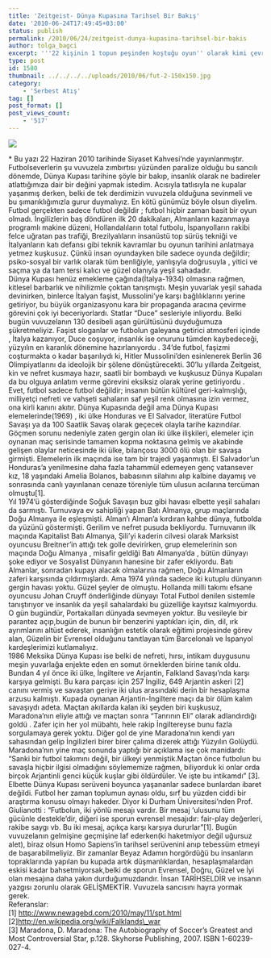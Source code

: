```yaml
---
title: 'Zeitgeist- Dünya Kupasına Tarihsel Bir Bakış'
date: '2010-06-24T17:49:45+03:00'
status: publish
permalink: /2010/06/24/zeitgeist-dunya-kupasina-tarihsel-bir-bakis
author: tolga_bagci
excerpt: '''22 kişinin 1 topun peşinden koştuğu oyun'' olarak kimi çevrelerce basitleştirilse de, 2010 yılında Güney Afrika''da vuvuzelalar eşliğinde oynana bu oyun kuşkusuz göründüğünden çok daha fazlası. Son yüzyıldır en nüfuzlu haliyle kitleleri peşinden koşturan, birçok ülkede ''kitlelerin afyonu'' olarak adlandırılan futbol, bu yüz yıllık süreç içerisinde birçok siyasi olayın da şahitliğini yapmıştır. Gerek saha dışı yarattığı atmosfer, gerek saha içinde tüfek niyetine kullanılan meşin yuvarlak, insanın kaderinde bulunan gelişmek eyleminin gerçekleşmesine de kesin şekilde yardımcı olmuştur.'
type: post
id: 1580
thumbnail: ../../../../uploads/2010/06/fut-2-150x150.jpg
category:
    - 'Serbest Atış'
tag: []
post_format: []
post_views_count:
    - '517'
---
```

![](http://www.firsttouchonline.com/wp-content/uploads/2009/12/englandteam.jpg)

\* Bu yazı 22 Haziran 2010 tarihinde Siyaset Kahvesi’nde yayınlanmıştır.  
Futbolseverlerin şu vuvuzela zımbırtısı yüzünden paralize olduğu bu sancılı dönemde, Dünya Kupası tarihine şöyle bir bakıp, insanlık olarak ne badireler atlattığımıza dair bir değini yapmak istedim. Acısıyla tatlısıyla ne kupalar yaşanmış derken, belki de tek derdimizin vuvuzela olduğuna sevinmeli ve bu şımarıklığımızla gurur duymalıyız. En kötü günümüz böyle olsun diyelim. Futbol gerçekten sadece futbol değildir ; futbol hiçbir zaman basit bir oyun olmadı. İngilizlerin baş döndüren ilk 20 dakikaları, Almanların kazanmaya programlı makine düzeni, Hollandalıların total futbolu, İspanyolların rakibi felce uğratan pas trafiği, Brezilyalıların insanüstü top sürüş tekniği ve İtalyanların katı defansı gibi teknik kavramlar bu oyunun tarihini anlatmaya yetmez kuşkusuz. Çünkü insan oyundayken bile sadece oyunda değildir; psiko-sosyal bir varlık olarak tüm benliğiyle, yanlışıyla doğrusuyla , yitici ve saçma ya da tam tersi kalıcı ve güzel olanıyla yeşil sahadadır.  
Dünya Kupası henüz emekleme çağında(İtalya-1934) olmasına rağmen, kitlesel barbarlık ve nihilizmle çoktan tanışmıştı. Meşin yuvarlak yeşil sahada devinirken, binlerce İtalyan faşist, Mussolini’ye karşı bağlılıklarını yerine getiriyor, bu büyük organizasyonu kara bir propaganda aracına çevirme görevini çok iyi beceriyorlardı. Statlar “Duce” sesleriyle inliyordu. Belki bugün vuvuzelanın 130 desibeli aşan gürültüsünü duyduğumuza şükretmeliyiz. Faşist sloganlar ve futbolun galeyana getirici atmosferi içinde , İtalya kazanıyor, Duce coşuyor, insanlık ise onurunu tümden kaybedeceği, yüzyılın en karanlık dönemine hazırlanıyordu . 34’de futbol, faşizmi coşturmakta o kadar başarılıydı ki, Hitler Mussolini’den esinlenerek Berlin 36 Olimpiyatlarını da ideolojik bir şölene dönüştürecekti. 30’lu yıllarda Zeitgeist, kin ve nefret kusmaya hazır, saatli bir bombaydı ve kuşkusuz Dünya Kupaları da bu olguya anlatım verme görevini eksiksiz olarak yerine getiriyordu .  
Evet, futbol sadece futbol değildir; insanın bütün kültürel geri-kalmışlığı, milliyetçi nefreti ve vahşeti sahaların saf yeşil renk olmasına izin vermez, ona kirli kanını akıtır. Dünya Kupasında değil ama Dünya Kupası elemelerinde(1969) , iki ülke Honduras ve El Salvador, literatüre Futbol Savaşı ya da 100 Saatlik Savaş olarak geçecek olayla tarihe kazındılar. Göçmen sorunu nedeniyle zaten gergin olan iki ülke ilişkileri, elemeler için oynanan maç serisinde tamamen kopma noktasına gelmiş ve akabinde gelişen olaylar neticesinde iki ülke, bilançosu 3000 ölü olan bir savaşa girmişti. Elemelerin ilk maçında ise tam bir trajedi yaşanmıştı. El Salvador’un Honduras’a yenilmesine daha fazla tahammül edemeyen genç vatansever kız, 18 yaşındaki Amelia Bolanos, babasının silahını alıp kalbine dayamış ve sonrasında canlı yayınlanan cenaze töreniyle tüm ulusun acılarına tercüman olmuştu\[1\].  
Yıl 1974’ü gösterdiğinde Soğuk Savaşın buz gibi havası elbette yeşil sahaları da sarmıştı. Turnuvaya ev sahipliği yapan Batı Almanya, grup maçlarında Doğu Almanya ile eşleşmişti. Alman’ı Alman’a kırdıran kahbe dünya, futbolda da yüzünü göstermişti. Gerilim ve nefret pusuda bekliyordu. Turnuvanın ilk maçında Kapitalist Batı Almanya, Şili’yi kaderin cilvesi olarak Marksist oyuncusu Breitner’in attığı tek golle devirirken, grup elemelerinin son maçında Doğu Almanya , misafir geldiği Batı Almanya’da , bütün dünyayı şoke ediyor ve Sosyalist Dünyanın hanesine bir zafer ekliyordu. Batı Almanlar, sonradan kupayı alacak olmalarına rağmen, Doğu Almanların zaferi karşısında çıldırmışlardı. Ama 1974 yılında sadece iki kutuplu dünyanın gergin havası yoktu. Güzel şeyler de olmuştu. Hollanda milli takımı efsane oyuncusu Johan Cruyff önderliğinde dünyayı Total Futbol denilen sistemle tanıştırıyor ve insanlık da yeşil sahalardaki bu güzelliğe kayıtsız kalmıyordu. O gün bugündür, Portakalları dünyada sevmeyen yoktur. Bu vesileyle bir parantez açıp,bugün de bunun bir benzerini yaptıkları için, din, dil, ırk ayrımlarını altüst ederek, insanlığın estetik olarak eğitimi projesinde görev alan, Güzelin bir Evrensel olduğunu tanıtlayan tüm Barcelonalı ve İspanyol kardeşlerimizi kutlamalıyız.  
1986 Meksika Dünya Kupası ise belki de nefreti, hırsı, intikam duygusunu meşin yuvarlağa enjekte eden en somut örneklerden birine tanık oldu. Bundan 4 yıl önce iki ülke, İngiltere ve Arjantin, Falkland Savaşı’nda karşı karşıya gelmişti. Bu kara parçası için 257 İngiliz, 649 Arjantin askeri \[2\] canını vermiş ve savaştan geriye iki ulus arasındaki derin bir hesaplaşma arzusu kalmıştı. Kupada oynanan Arjantin-İngiltere maçı da bir ölüm kalım savaşıydı adeta. Maçtan akıllarda kalan iki şeyden biri kuşkusuz, Maradona’nın eliyle attığı ve maçtan sonra “Tanrının Eli” olarak adlandırdığı goldü . Zafer için her yol mübahtı, hele rakip İngiltereyse bunu fazla sorgulamaya gerek yoktu. Diğer gol de yine Maradona’nın kendi yarı sahasından gelip İngilizleri birer birer çalıma dizerek attığı Yüzyılın Golüydü. Maradona’nın yine maç sonunda yaptığı bir açıklama ise çok manidardı:  
“Sanki bir futbol takımını değil, bir ülkeyi yenmiştik.Maçtan önce futbolun bu savaşla hiçbir ilgisi olmadığını söylememize rağmen, biliyorduk ki onlar orda birçok Arjantinli genci küçük kuşlar gibi öldürdüler. Ve işte bu intikamdı” \[3\].  
Elbette Dünya Kupası serüveni boyunca yaşananlar sadece bunlardan ibaret değildi. Futbol her zaman toplumun aynası oldu, sırf bu yüzden ciddi bir araştırma konusu olmayı hakeder. Diyor ki Durham Üniversitesi’nden Prof. Giulianotti : “Futbolun, iki yönlü mesajı vardır. Bir mesaj ‘ulusunu tüm gücünle destekle’dir, diğeri ise sporun evrensel mesajıdır: fair-play değerleri, rakibe saygı vb. Bu iki mesaj, açıkça karşı karşıya dururlar”\[1\]. Bugün vuvuzelanın gelmişine geçmişine laf ederken(ki haketmiyor değil uğursuz alet), biraz olsun Homo Sapiens’in tarihsel serüvenini anıp tebessüm etmeyi de başarabilmeliyiz. Bir zamanlar Beyaz Adamın horgördüğü bu insanların topraklarında yapılan bu kupada artık düşmanlıklardan, hesaplaşmalardan eskisi kadar bahsetmiyorsak,belki de sporun Evrensel, Doğru, Güzel ve İyi olan mesajına daha yakın durduğumuzdandır. İnsan TARİHSELDİR ve insanın yazgısı zorunlu olarak GELİŞMEKTİR. Vuvuzela sancısını hayra yormak gerek.  
Referanslar:  
\[1\] <http://www.newagebd.com/2010/may/11/spt.html>  
\[2\]http://en.wikipedia.org/wiki/Falklands\_war  
\[3\] Maradona, D. Maradona: The Autobiography of Soccer’s Greatest and Most Controversial Star, p.128. Skyhorse Publishing, 2007. ISBN 1-60239-027-4.
